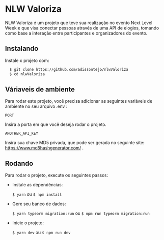# NLW Valoriza

NLW Valoriza é um projeto que teve sua realização no evento Next Level Week e que visa conectar pessoas através de uma API de elogios, tomando como base a interação entre participantes e organizadores do evento.

## Instalando

Instale o projeto com:

```bash
  $ git clone https://github.com/adissontejo/nlwValoriza
  $ cd nlwValoriza
```

## Váriaveis de ambiente

Para rodar este projeto, você precisa adicionar as seguintes variáveis de ambiente no seu arquivo .env :

`PORT`

Insira a porta em que você deseja rodar o projeto.

`ANOTHER_API_KEY`

Insira sua chave MD5 privada, que pode ser gerada no seguinte site: https://www.md5hashgenerator.com/ .

## Rodando

Para rodar o projeto, execute os seguintes passos:

- Instale as dependências:

  `$ yarn` ou `$ npm install`

- Gere seu banco de dados:

  `$ yarn typeorm migration:run` ou `$ npm run typeorm migration:run`

- Inicie o projeto:

  `$ yarn dev` ou `$ npm run dev`
